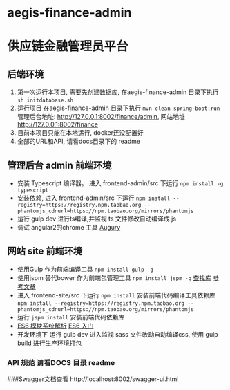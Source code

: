# aegis-finance-admin
# 供应链金融管理员平台

## 后端环境

1. 第一次运行本项目, 需要先创建数据库, 在aegis-finance-admin 目录下执行 ``` sh initdatabase.sh ```
2. 运行项目 在aegis-finance-admin 目录下执行 ``` mvn clean spring-boot:run ``` 管理后台地址: http://127.0.0.1:8002/finance/admin, 网站地址 http://127.0.0.1:8002/finance
3. 目前本项目只能在本地运行, docker还没配置好
4. 全部的URL和API, 请看docs目录下的 readme


## 管理后台 admin 前端环境

- 安装 Typescript 编译器。 进入 frontend-admin/src 下运行 ``` npm install -g typescript ```
- 安装依赖, 进入 frontend-admin/src 下运行 ``` npm install --registry=https://registry.npm.taobao.org --phantomjs_cdnurl=https://npm.taobao.org/mirrors/phantomjs ```
- 运行 gulp dev 进行ts编译,并监视 ts 文件修改自动编译成 js
- 调试 angular2的chrome 工具 [Augury](https://augury.angular.io/)  



## 网站 site 前端环境

- 使用Gulp 作为前端编译工具  ``` npm install gulp -g ```  
- 使用jspm 替代bower 作为前端包管理工具  ``` npm install jspm -g ``` [查找库](http://jspm.io/docs/installing-packages.html) [参考文章](https://www.sitepoint.com/modular-javascript-systemjs-jspm/)
- 进入 frontend-site/src 下运行 ``` npm install ```  安装前端代码编译工具依赖库 ``` npm install --registry=https://registry.npm.taobao.org --phantomjs_cdnurl=https://npm.taobao.org/mirrors/phantomjs ```
- 运行 ``` jspm install ```  安装前端代码依赖库
- [ES6 模块系统解析](https://segmentfault.com/a/1190000003410285)  [ES6 入门](http://es6.ruanyifeng.com/#docs/module)
- 开发环境下 运行 gulp dev 进入监视 sass 文件改动自动编译css, 使用 gulp build 进行生产环境打包





### API 规范 请看DOCS 目录 readme


###Swagger文档查看
http://localhost:8002/swagger-ui.html
